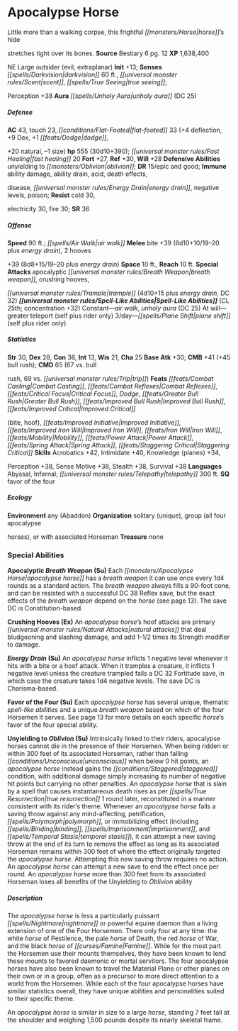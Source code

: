 ﻿---
cssclass: [monsters]
title1: Apocalypse Horse
desc_short: Little more than a walking corpse, this frightful horse's hidestretches
  tight over its bones.
title2: Apocalypse Horse
CR: 25
sources:
- name: Bestiary 6
  page: 12
  link: http://paizo.com/products/btpy9oge?Pathfinder-Roleplaying-Game-Bestiary-6-Hardcover
XP: 1638400
alignment: NE
size: Large
type: outsider
subtypes:
- evil
- extraplanar
initiative:
  bonus: 13
senses:
  darkvision: 60
  scent: true
  true seeing: true
auras:
- name: unholy aura
  DC: 25
AC:
  AC: 43
  touch: 23
  flat_footed: 33
  components:
    deflection: 4
    dex: 9
    dodge,+20 natural: 1
    size: -1
HP:
  HP: 555
  long: 30d10+390
  fast_healing: 20
saves:
  fort: 27
  ref: 30
  will: 28
defensive_abilities:
- unyielding to oblivion
DR:
- amount: 15
  weakness: epic and good
immunities:
- ability damage
- ability drain
- acid
- death effects,disease
- energy drain
- negative levels
- poison
resistances:
  cold: 30
  electricity: 30
  fire: 30
SR: 36
speeds:
  base: 90
  other_semicolon: air walk
attacks:
  melee:
  - - text: bite +39 (6d10+10/19-20 plus energy drain)
      entries:
      - - damage: 6d10+10
          crit_range: 19-20
        - effect: energy drain
      attack: bite
      bonus:
      - 39
    - text: 2 hooves+39 (8d8+15/19-20 plus energy drain)
      entries:
      - - damage: 8d8+15
          crit_range: 19-20
        - effect: energy drain
      count: 2
      attack: hooves
      bonus:
      - 39
  special:
  - apocalyptic breath weapon
  - crushing hooves,trample (4d10+15 plus energy drain, DC 32)
space: 10
reach: 10
spell_like_abilities:
  entries:
  - name: air walk
    source: default
    freq: Constant
  - name: unholy aura
    source: default
    freq: Constant
    DC: 25
  - name: greater teleport
    source: default
    freq: At will
    other: self plus rider only
  - name: plane shift
    source: default
    freq: 3/day
    other: self plus rider only
  sources:
  - name: default
    CL: 25
    concentration: 32
ability_scores:
  STR: 30
  DEX: 28
  CON: 36
  INT: 13
  WIS: 21
  CHA: 25
BAB: 30
CMB: 41
CMB_other: +45 bull rush
CMD: 65
CMD_other: 67 vs. bullrush, 69 vs. trip
feats:
- name: Combat Casting
- name: Combat Reflexes
- name: Critical Focus
- name: Dodge
- name: Greater Bull Rush
- name: Improved Bull Rush
- name: Improved Critical(bite, hoof)
- name: Improved Initiative
- name: Improved Iron Will
- name: Iron Will
- name: Mobility
- name: Power Attack
- name: Spring Attack
- name: Staggering Critical
skills:
  Acrobatics: 42
  Intimidate: 40
  Knowledge (planes): 34
  Perception: 38
  Sense Motive: 38
  Stealth: 38
  Survival: 38
languages:
- Abyssal
- Infernal
- telepathy 300 ft.
special_qualities:
- favor of the four
ecology:
  environment: any (Abaddon)
  organization: solitary (unique), group (all four apocalypsehorses), or with associated
    Horseman
  treasure_type: none
special_abilities:
  Apocalyptic Breath Weapon (Su): Each apocalypse horse has a breath weapon it can
    use once every 1d4 rounds as a standard action. The breath weapon always fills
    a 90-foot cone, and can be resisted with a successful DC 38 Reflex save, but the
    exact effects of the breath weapon depend on the horse (see page 13). The save
    DC is Constitution-based.
  Crushing Hooves (Ex): An apocalypse horse's hoof attacks are primary natural attacks
    that deal bludgeoning and slashing damage, and add 1-1/2 times its Strength modifier
    to damage.
  Energy Drain (Su): An apocalypse horse inflicts 1 negative level whenever it hits
    with a bite or a hoof attack. When it tramples a creature, it inflicts 1 negative
    level unless the creature trampled fails a DC 32 Fortitude save, in which case
    the creature takes 1d4 negative levels. The save DC is Charisma-based.
  Favor of the Four (Su): Each apocalypse horse has several unique, thematic spell-like
    abilities and a unique breath weapon based on which of the four Horsemen it serves.
    See page 13 for more details on each specific horse's favor of the four special
    ability.
  Unyielding to Oblivion (Su): Intrinsically linked to their riders, apocalypse horses
    cannot die in the presence of their Horsemen. When being ridden or within 300
    feet of its associated Horseman, rather than falling unconscious when below 0
    hit points, an apocalypse horse instead gains the staggered condition, with additional
    damage simply increasing its number of negative hit points but carrying no other
    penalties. An apocalypse horse that is slain by a spell that causes instantaneous
    death rises as per true resurrection 1 round later, reconstituted in a manner
    consistent with its rider's theme. Whenever an apocalypse horse fails a saving
    throw against any mind-affecting, petrification, polymorph, or immobilizing effect
    (including binding, imprisonment, and temporal stasis), it can attempt a new saving
    throw at the end of its turn to remove the effect as long as its associated Horseman
    remains within 300 feet of where the effect originally targeted the apocalypse
    horse. Attempting this new saving throw requires no action. An apocalypse horse
    can attempt a new save to end the effect once per round. An apocalypse horse more
    than 300 feet from its associated Horseman loses all benefits of the Unyielding
    to Oblivion ability
desc_long: |-
  The apocalypse horse is less a particularly puissant nightmare or powerful equine daemon than a living extension of one of the Four Horsemen. There only four at any time: the white horse of Pestilence, the pale horse of Death, the red horse of War, and the black horse of Famine. While for the most part the Horsemen use their mounts themselves, they have been known to lend these mounts to favored daemonic or mortal servitors. The four apocalypse horses have also been known to travel the Material Plane or other planes on their own or in a group, often as a precursor to more direct attention to a world from the Horsemen. While each of the four apocalypse horses have similar statistics overall, they have unique abilities and personalities suited to their specific theme. 

  An apocalypse horse is similar in size to a large horse, standing 7 feet tall at the shoulder and weighing 1,500 pounds despite its nearly skeletal frame.

---

# Apocalypse Horse
Little more than a walking corpse, this frightful _[[monsters/Horse|horse]]_’s hide

stretches tight over its bones.
**Source** Bestiary 6 pg. 12
**XP** 1,638,400

NE Large outsider (evil, extraplanar)
**Init** +13; **Senses** _[[spells/Darkvision|darkvision]]_ 60 ft., _[[universal monster rules/Scent|scent]]_, _[[spells/True Seeing|true seeing]]_;

Perception +38
**Aura** _[[spells/Unholy Aura|unholy aura]]_ (DC 25)

##### Defense

**AC** 43, touch 23, _[[conditions/Flat-Footed|flat-footed]]_ 33 (+4 deflection, +9 Dex, +1 _[[feats/Dodge|dodge]]_,

+20 natural, –1 size)
**hp** 555 (30d10+390); _[[universal monster rules/Fast Healing|fast healing]]_ 20
**Fort** +27, **Ref** +30, **Will** +28
**Defensive Abilities** unyielding to _[[monsters/Oblivion|oblivion]]_; **DR** 15/epic and good; **Immune** ability damage, ability drain, acid, death effects,

disease, _[[universal monster rules/Energy Drain|energy drain]]_, negative levels, poison; **Resist** cold 30,

electricity 30, fire 30; **SR** 36

##### Offense
**Speed** 90 ft.; _[[spells/Air Walk|air walk]]_
**Melee** bite +39 (6d10+10/19–20 plus _energy drain_), 2 hooves

+39 (8d8+15/19–20 plus _energy drain_)
**Space** 10 ft., **Reach** 10 ft.
**Special Attacks** apocalyptic _[[universal monster rules/Breath Weapon|breath weapon]]_, crushing hooves,

_[[universal monster rules/Trample|trample]]_ (4d10+15 plus _energy drain_, DC 32)
**_[[universal monster rules/Spell-Like Abilities|Spell-Like Abilities]]_** (CL 25th; concentration +32)
Constant—_air walk_, _unholy aura_ (DC 25) 
At will—greater teleport (self plus rider only) 
3/day—_[[spells/Plane Shift|plane shift]]_ (self plus rider only)

##### Statistics
**Str** 30, **Dex** 28, **Con** 36, **Int** 13, **Wis** 21, **Cha** 25
**Base Atk** +30; **CMB** +41 (+45 bull rush); **CMD** 65 (67 vs. bull

rush, 69 vs. _[[universal monster rules/Trip|trip]]_)
**Feats** _[[feats/Combat Casting|Combat Casting]]_, _[[feats/Combat Reflexes|Combat Reflexes]]_, _[[feats/Critical Focus|Critical Focus]]_, _Dodge_, _[[feats/Greater Bull Rush|Greater Bull Rush]]_, _[[feats/Improved Bull Rush|Improved Bull Rush]]_, _[[feats/Improved Critical|Improved Critical]]_

(bite, hoof), _[[feats/Improved Initiative|Improved Initiative]]_, _[[feats/Improved Iron Will|Improved Iron Will]]_, _[[feats/Iron Will|Iron Will]]_, _[[feats/Mobility|Mobility]]_, _[[feats/Power Attack|Power Attack]]_, _[[feats/Spring Attack|Spring Attack]]_, _[[feats/Staggering Critical|Staggering Critical]]_
**Skills** Acrobatics +42, Intimidate +40, Knowledge (planes) +34,

Perception +38, Sense Motive +38, Stealth +38, Survival +38
**Languages** Abyssal, Infernal; _[[universal monster rules/Telepathy|telepathy]]_ 300 ft.
**SQ** favor of the four

##### Ecology

**Environment** any (Abaddon)
**Organization** solitary (unique), group (all four apocalypse

horses), or with associated Horseman
**Treasure** none

### Special Abilities

**Apocalyptic _Breath Weapon_ (Su)** Each _[[monsters/Apocalypse Horse|apocalypse horse]]_ has a _breath weapon_ it can use once every 1d4 rounds as a standard action. The _breath weapon_ always fills a 90-foot cone, and can be resisted with a successful DC 38 Reflex save, but the exact effects of the _breath weapon_ depend on the _horse_ (see page 13). The save DC is Constitution-based.

**Crushing Hooves (Ex)** An _apocalypse horse_’s hoof attacks are primary _[[universal monster rules/Natural Attacks|natural attacks]]_ that deal bludgeoning and slashing damage, and add 1-1/2 times its Strength modifier to damage.

**_Energy Drain_ (Su)** An _apocalypse horse_ inflicts 1 negative level whenever it hits with a bite or a hoof attack. When it tramples a creature, it inflicts 1 negative level unless the creature trampled fails a DC 32 Fortitude save, in which case the creature takes 1d4 negative levels. The save DC is Charisma-based.

**Favor of the Four (Su)** Each _apocalypse horse_ has several unique, thematic _spell-like abilities_ and a unique _breath weapon_ based on which of the four Horsemen it serves. See page 13 for more details on each specific _horse_’s favor of the four special ability.

**Unyielding to _Oblivion_ (Su)** Intrinsically linked to their riders, apocalypse horses cannot die in the presence of their Horsemen. When being ridden or within 300 feet of its associated Horseman, rather than falling _[[conditions/Unconscious|unconscious]]_ when below 0 hit points, an _apocalypse horse_ instead gains the _[[conditions/Staggered|staggered]]_ condition, with additional damage simply increasing its number of negative hit points but carrying no other penalties. An _apocalypse horse_ that is slain by a spell that causes instantaneous death rises as per _[[spells/True Resurrection|true resurrection]]_ 1 round later, reconstituted in a manner consistent with its rider’s theme. Whenever an _apocalypse horse_ fails a saving throw against any mind-affecting, petrification, _[[spells/Polymorph|polymorph]]_, or immobilizing effect (including _[[spells/Binding|binding]]_, _[[spells/Imprisonment|imprisonment]]_, and _[[spells/Temporal Stasis|temporal stasis]]_), it can attempt a new saving throw at the end of its turn to remove the effect as long as its associated Horseman remains within 300 feet of where the effect originally targeted the _apocalypse horse_. Attempting this new saving throw requires no action. An _apocalypse horse_ can attempt a new save to end the effect once per round. An _apocalypse horse_ more than 300 feet from its associated Horseman loses all benefits of the Unyielding to _Oblivion_ ability

##### Description

The _apocalypse horse_ is less a particularly puissant _[[spells/Nightmare|nightmare]]_ or powerful equine daemon than a living extension of one of the Four Horsemen. There only four at any time: the white _horse_ of Pestilence, the pale _horse_ of Death, the red _horse_ of War, and the black _horse_ of _[[curses/Famine|Famine]]_. While for the most part the Horsemen use their mounts themselves, they have been known to lend these mounts to favored daemonic or mortal servitors. The four apocalypse horses have also been known to travel the Material Plane or other planes on their own or in a group, often as a precursor to more direct attention to a world from the Horsemen. While each of the four apocalypse horses have similar statistics overall, they have unique abilities and personalities suited to their specific theme.

An _apocalypse horse_ is similar in size to a large _horse_, standing 7 feet tall at the shoulder and weighing 1,500 pounds despite its nearly skeletal frame.